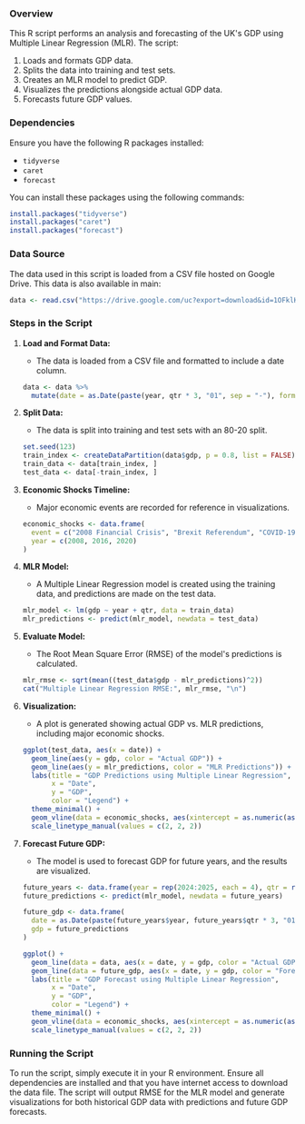 ### Overview
This R script performs an analysis and forecasting of the UK's GDP using Multiple Linear Regression (MLR). The script:
1. Loads and formats GDP data.
2. Splits the data into training and test sets.
3. Creates an MLR model to predict GDP.
4. Visualizes the predictions alongside actual GDP data.
5. Forecasts future GDP values.

### Dependencies
Ensure you have the following R packages installed:
- `tidyverse`
- `caret`
- `forecast`

You can install these packages using the following commands:
```R
install.packages("tidyverse")
install.packages("caret")
install.packages("forecast")
```

### Data Source
The data used in this script is loaded from a CSV file hosted on Google Drive.
This data is also available in main:
```R
data <- read.csv("https://drive.google.com/uc?export=download&id=1OFklKBXOaVRr5a6rXiMLoY3wkZxDIHek")
```

### Steps in the Script

1. **Load and Format Data:**
    - The data is loaded from a CSV file and formatted to include a date column.
    ```R
    data <- data %>%
      mutate(date = as.Date(paste(year, qtr * 3, "01", sep = "-"), format = "%Y-%m-%d"))
    ```

2. **Split Data:**
    - The data is split into training and test sets with an 80-20 split.
    ```R
    set.seed(123)
    train_index <- createDataPartition(data$gdp, p = 0.8, list = FALSE)
    train_data <- data[train_index, ]
    test_data <- data[-train_index, ]
    ```

3. **Economic Shocks Timeline:**
    - Major economic events are recorded for reference in visualizations.
    ```R
    economic_shocks <- data.frame(
      event = c("2008 Financial Crisis", "Brexit Referendum", "COVID-19 Pandemic"),
      year = c(2008, 2016, 2020)
    )
    ```

4. **MLR Model:**
    - A Multiple Linear Regression model is created using the training data, and predictions are made on the test data.
    ```R
    mlr_model <- lm(gdp ~ year + qtr, data = train_data)
    mlr_predictions <- predict(mlr_model, newdata = test_data)
    ```

5. **Evaluate Model:**
    - The Root Mean Square Error (RMSE) of the model's predictions is calculated.
    ```R
    mlr_rmse <- sqrt(mean((test_data$gdp - mlr_predictions)^2))
    cat("Multiple Linear Regression RMSE:", mlr_rmse, "\n")
    ```

6. **Visualization:**
    - A plot is generated showing actual GDP vs. MLR predictions, including major economic shocks.
    ```R
    ggplot(test_data, aes(x = date)) +
      geom_line(aes(y = gdp, color = "Actual GDP")) +
      geom_line(aes(y = mlr_predictions, color = "MLR Predictions")) +
      labs(title = "GDP Predictions using Multiple Linear Regression",
           x = "Date",
           y = "GDP",
           color = "Legend") +
      theme_minimal() +
      geom_vline(data = economic_shocks, aes(xintercept = as.numeric(as.Date(paste(year, "01", "01", sep = "-"))), linetype = event), color = "red") +
      scale_linetype_manual(values = c(2, 2, 2))
    ```

7. **Forecast Future GDP:**
    - The model is used to forecast GDP for future years, and the results are visualized.
    ```R
    future_years <- data.frame(year = rep(2024:2025, each = 4), qtr = rep(1:4, 2))
    future_predictions <- predict(mlr_model, newdata = future_years)
    
    future_gdp <- data.frame(
      date = as.Date(paste(future_years$year, future_years$qtr * 3, "01", sep = "-"), format = "%Y-%m-%d"),
      gdp = future_predictions
    )
    
    ggplot() +
      geom_line(data = data, aes(x = date, y = gdp, color = "Actual GDP")) +
      geom_line(data = future_gdp, aes(x = date, y = gdp, color = "Forecasted GDP")) +
      labs(title = "GDP Forecast using Multiple Linear Regression",
           x = "Date",
           y = "GDP",
           color = "Legend") +
      theme_minimal() +
      geom_vline(data = economic_shocks, aes(xintercept = as.numeric(as.Date(paste(year, "01", "01", sep = "-"))), linetype = event), color = "red") +
      scale_linetype_manual(values = c(2, 2, 2))
    ```

### Running the Script
To run the script, simply execute it in your R environment. Ensure all dependencies are installed and that you have internet access to download the data file. The script will output RMSE for the MLR model and generate visualizations for both historical GDP data with predictions and future GDP forecasts.
